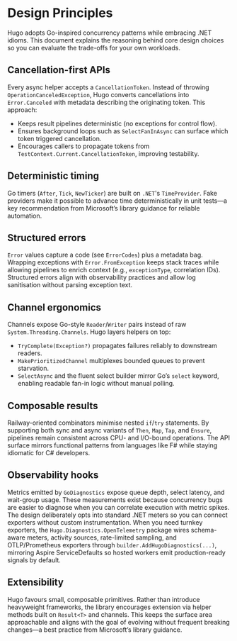 # Design Principles

Hugo adopts Go-inspired concurrency patterns while embracing .NET idioms. This document explains the reasoning behind core design choices so you can evaluate the trade-offs for your own workloads.

## Cancellation-first APIs

Every async helper accepts a `CancellationToken`. Instead of throwing `OperationCanceledException`, Hugo converts cancellations into `Error.Canceled` with metadata describing the originating token. This approach:

- Keeps result pipelines deterministic (no exceptions for control flow).
- Ensures background loops such as `SelectFanInAsync` can surface which token triggered cancellation.
- Encourages callers to propagate tokens from `TestContext.Current.CancellationToken`, improving testability.

## Deterministic timing

Go timers (`After`, `Tick`, `NewTicker`) are built on `.NET`'s `TimeProvider`. Fake providers make it possible to advance time deterministically in unit tests—a key recommendation from Microsoft’s library guidance for reliable automation.

## Structured errors

`Error` values capture a code (see `ErrorCodes`) plus a metadata bag. Wrapping exceptions with `Error.FromException` keeps stack traces while allowing pipelines to enrich context (e.g., `exceptionType`, correlation IDs). Structured errors align with observability practices and allow log sanitisation without parsing exception text.

## Channel ergonomics

Channels expose Go-style `Reader`/`Writer` pairs instead of raw `System.Threading.Channels`. Hugo layers helpers on top:

- `TryComplete(Exception?)` propagates failures reliably to downstream readers.
- `MakePrioritizedChannel` multiplexes bounded queues to prevent starvation.
- `SelectAsync` and the fluent select builder mirror Go’s `select` keyword, enabling readable fan-in logic without manual polling.

## Composable results

Railway-oriented combinators minimise nested `if`/`try` statements. By supporting both sync and async variants of `Then`, `Map`, `Tap`, and `Ensure`, pipelines remain consistent across CPU- and I/O-bound operations. The API surface mirrors functional patterns from languages like F# while staying idiomatic for C# developers.

## Observability hooks

Metrics emitted by `GoDiagnostics` expose queue depth, select latency, and wait-group usage. These measurements exist because concurrency bugs are easier to diagnose when you can correlate execution with metric spikes. The design deliberately opts into standard .NET meters so you can connect exporters without custom instrumentation. When you need turnkey exporters, the `Hugo.Diagnostics.OpenTelemetry` package wires schema-aware meters, activity sources, rate-limited sampling, and OTLP/Prometheus exporters through `builder.AddHugoDiagnostics(...)`, mirroring Aspire ServiceDefaults so hosted workers emit production-ready signals by default.

## Extensibility

Hugo favours small, composable primitives. Rather than introduce heavyweight frameworks, the library encourages extension via helper methods built on `Result<T>` and channels. This keeps the surface area approachable and aligns with the goal of evolving without frequent breaking changes—a best practice from Microsoft’s library guidance.
